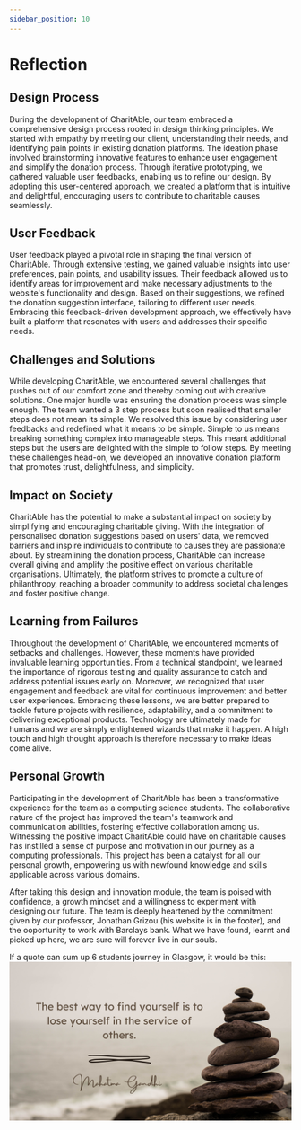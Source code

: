 ```yaml
---
sidebar_position: 10
---
```


# Reflection

## Design Process
During the development of CharitAble, our team embraced a comprehensive design process rooted in design thinking principles. We started with empathy by meeting our client, understanding their needs, and identifying pain points in existing donation platforms. The ideation phase involved brainstorming innovative features to enhance user engagement and simplify the donation process. Through iterative prototyping, we gathered valuable user feedbacks, enabling us to refine our design. By adopting this user-centered approach, we created a platform that is intuitive and delightful, encouraging users to contribute to charitable causes seamlessly.

## User Feedback
User feedback played a pivotal role in shaping the final version of CharitAble. Through extensive testing, we gained valuable insights into user preferences, pain points, and usability issues. Their feedback allowed us to identify areas for improvement and make necessary adjustments to the website's functionality and design. Based on their suggestions, we refined the donation suggestion interface, tailoring to different user needs. Embracing this feedback-driven development approach, we effectively have built a platform that resonates with users and addresses their specific needs.

## Challenges and Solutions
While developing CharitAble, we encountered several challenges that pushes out of our comfort zone and thereby coming out with creative solutions. One major hurdle was ensuring the donation process was simple enough. The team wanted a 3 step process but soon realised that smaller steps does not mean its simple. We resolved this issue by considering user feedbacks and redefined what it means to be simple. Simple to us means breaking something complex into manageable steps. This meant additional steps but the users are delighted with the simple to follow steps. By meeting these challenges head-on, we developed an innovative donation platform that promotes trust, delightfulness, and simplicity.

## Impact on Society
CharitAble has the potential to make a substantial impact on society by simplifying and encouraging charitable giving. With the integration of personalised donation suggestions based on users' data, we removed barriers and inspire individuals to contribute to causes they are passionate about. By streamlining the donation process, CharitAble can increase overall giving and amplify the positive effect on various charitable organisations. Ultimately, the platform strives to promote a culture of philanthropy, reaching a broader community to address societal challenges and foster positive change.
## Learning from Failures
Throughout the development of CharitAble, we encountered moments of setbacks and challenges. However, these moments have provided invaluable learning opportunities. From a technical standpoint, we learned the importance of rigorous testing and quality assurance to catch and address potential issues early on. Moreover, we recognized that user engagement and feedback are vital for continuous improvement and better user experiences. Embracing these lessons, we are better prepared to tackle future projects with resilience, adaptability, and a commitment to delivering exceptional products. Technology are ultimately made for humans and we are simply enlightened wizards that make it happen. A high touch and high thought approach is therefore necessary to make ideas come alive.

## Personal Growth
Participating in the development of CharitAble has been a transformative experience for the team as a computing science students. The collaborative nature of the project has improved the team's teamwork and communication abilities, fostering effective collaboration among us. Witnessing the positive impact CharitAble could have on charitable causes has instilled a sense of purpose and motivation in our journey as a computing professionals. This project has been a catalyst for all our personal growth, empowering us with newfound knowledge and skills applicable across various domains.

After taking this design and innovation module, the team is poised with confidence, a growth mindset and a willingness to experiment with designing our future. The team is deeply heartened by the commitment given by our professor, Jonathan Grizou (his website is in the footer), and the ooportunity to work with Barclays bank. What we have found, learnt and picked up here, we are sure will forever live in our souls.

If a quote can sum up 6 students journey in Glasgow, it would be this:
![Takeaway Quote](../img/ReflectionQuote.png)
